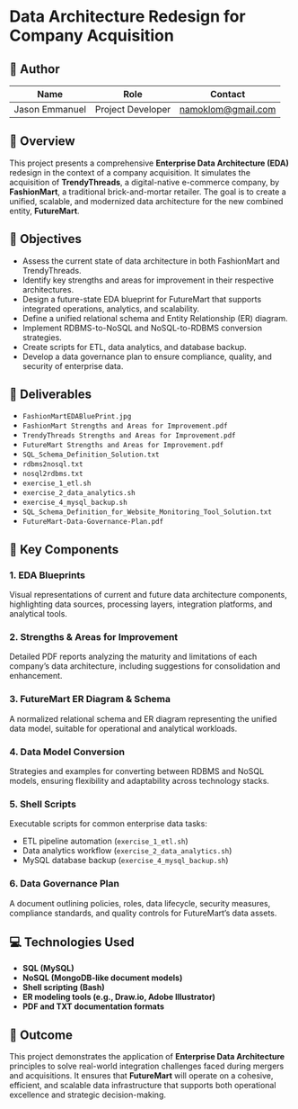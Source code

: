 # Data Architecture Redesign for Company Acquisition

## 👤 Author

| Name            | Role              | Contact                       |
|-----------------|-------------------|-------------------------------|
| Jason Emmanuel  | Project Developer | namoklom@gmail.com            |

## 📌 Overview

This project presents a comprehensive **Enterprise Data Architecture (EDA)** redesign in the context of a company acquisition. It simulates the acquisition of **TrendyThreads**, a digital-native e-commerce company, by **FashionMart**, a traditional brick-and-mortar retailer. The goal is to create a unified, scalable, and modernized data architecture for the new combined entity, **FutureMart**.

## 🎯 Objectives

- Assess the current state of data architecture in both FashionMart and TrendyThreads.
- Identify key strengths and areas for improvement in their respective architectures.
- Design a future-state EDA blueprint for FutureMart that supports integrated operations, analytics, and scalability.
- Define a unified relational schema and Entity Relationship (ER) diagram.
- Implement RDBMS-to-NoSQL and NoSQL-to-RDBMS conversion strategies.
- Create scripts for ETL, data analytics, and database backup.
- Develop a data governance plan to ensure compliance, quality, and security of enterprise data.

## 📂 Deliverables

- `FashionMartEDABluePrint.jpg`
- `FashionMart Strengths and Areas for Improvement.pdf`
- `TrendyThreads Strengths and Areas for Improvement.pdf`
- `FutureMart Strengths and Areas for Improvement.pdf`
- `SQL_Schema_Definition_Solution.txt`
- `rdbms2nosql.txt`
- `nosql2rdbms.txt`
- `exercise_1_etl.sh`
- `exercise_2_data_analytics.sh`
- `exercise_4_mysql_backup.sh`
- `SQL_Schema_Definition_for_Website_Monitoring_Tool_Solution.txt`
- `FutureMart-Data-Governance-Plan.pdf`

## 🧩 Key Components

### 1. EDA Blueprints
Visual representations of current and future data architecture components, highlighting data sources, processing layers, integration platforms, and analytical tools.

### 2. Strengths & Areas for Improvement
Detailed PDF reports analyzing the maturity and limitations of each company’s data architecture, including suggestions for consolidation and enhancement.

### 3. FutureMart ER Diagram & Schema
A normalized relational schema and ER diagram representing the unified data model, suitable for operational and analytical workloads.

### 4. Data Model Conversion
Strategies and examples for converting between RDBMS and NoSQL models, ensuring flexibility and adaptability across technology stacks.

### 5. Shell Scripts
Executable scripts for common enterprise data tasks:
- ETL pipeline automation (`exercise_1_etl.sh`)
- Data analytics workflow (`exercise_2_data_analytics.sh`)
- MySQL database backup (`exercise_4_mysql_backup.sh`)

### 6. Data Governance Plan
A document outlining policies, roles, data lifecycle, security measures, compliance standards, and quality controls for FutureMart’s data assets.

## 💻 Technologies Used

- **SQL (MySQL)**
- **NoSQL (MongoDB-like document models)**
- **Shell scripting (Bash)**
- **ER modeling tools (e.g., Draw.io, Adobe Illustrator)**
- **PDF and TXT documentation formats**

## 🏁 Outcome

This project demonstrates the application of **Enterprise Data Architecture** principles to solve real-world integration challenges faced during mergers and acquisitions. It ensures that **FutureMart** will operate on a cohesive, efficient, and scalable data infrastructure that supports both operational excellence and strategic decision-making.
